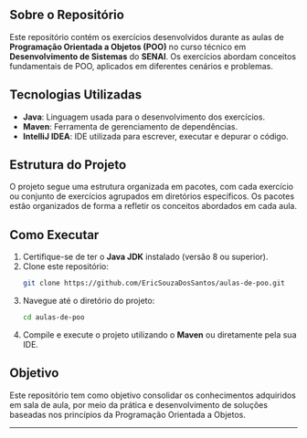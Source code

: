 ## Sobre o Repositório

Este repositório contém os exercícios desenvolvidos durante as aulas de **Programação Orientada a Objetos (POO)** no curso técnico em **Desenvolvimento de Sistemas** do **SENAI**. Os exercícios abordam conceitos fundamentais de POO, aplicados em diferentes cenários e problemas.

## Tecnologias Utilizadas

- **Java**: Linguagem usada para o desenvolvimento dos exercícios.
- **Maven**: Ferramenta de gerenciamento de dependências.
- **IntelliJ IDEA**: IDE utilizada para escrever, executar e depurar o código.

## Estrutura do Projeto

O projeto segue uma estrutura organizada em pacotes, com cada exercício ou conjunto de exercícios agrupados em diretórios específicos. Os pacotes estão organizados de forma a refletir os conceitos abordados em cada aula.

## Como Executar

1. Certifique-se de ter o **Java JDK** instalado (versão 8 ou superior).
2. Clone este repositório:
   ```bash
   git clone https://github.com/EricSouzaDosSantos/aulas-de-poo.git
   ```
3. Navegue até o diretório do projeto:
   ```bash
   cd aulas-de-poo
   ```
4. Compile e execute o projeto utilizando o **Maven** ou diretamente pela sua IDE.

## Objetivo

Este repositório tem como objetivo consolidar os conhecimentos adquiridos em sala de aula, por meio da prática e desenvolvimento de soluções baseadas nos princípios da Programação Orientada a Objetos.

---
